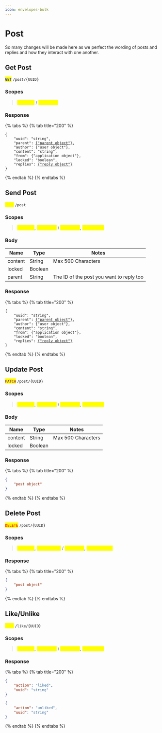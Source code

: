 ```yaml
---
icon: envelopes-bulk
---
```


# Post

So many changes will be made here as we perfect the wording of posts and replies and how they interact with one another.

## Get Post

<mark style="color:blue;">`GET`</mark> `/post/{UUID}`

### Scopes

> <mark style="color:yellow;">`post.get`</mark> / <mark style="color:yellow;">`reply.get`</mark>

### Response

{% tabs %}
{% tab title="200" %}
<pre class="language-json"><code class="lang-json">{
    "uuid": "string",
    "parent": <a data-footnote-ref href="#user-content-fn-1">{"parent object"}</a>,
    "author": {"user object"},
    "content": "string",
    "from": {"application object"},
    "locked": "boolean",
    "replies": <a data-footnote-ref href="#user-content-fn-2">{"reply object"}</a>
}
</code></pre>
{% endtab %}
{% endtabs %}

## Send Post

<mark style="color:yellow;">`POST`</mark> `/post`

### Scopes

> <mark style="color:yellow;">`post.get`</mark>, <mark style="color:yellow;">`post.send`</mark> / <mark style="color:yellow;">`reply.get`</mark>, <mark style="color:yellow;">`reply.post`</mark>

### Body

| Name    | Type    | Notes                                    |
| ------- | ------- | ---------------------------------------- |
| content | String  | Max 500 Characters                       |
| locked  | Boolean |                                          |
| parent  | String  | The ID of the post you want to reply too |

### Response

{% tabs %}
{% tab title="200" %}
<pre class="language-json"><code class="lang-json">{
    "uuid": "string",
    "parent": <a data-footnote-ref href="#user-content-fn-1">{"parent object"}</a>,
    "author": {"user object"},
    "content": "string",
    "from": {"application object"},
    "locked": "boolean",
    "replies": <a data-footnote-ref href="#user-content-fn-2">{"reply object"}</a>
}
</code></pre>
{% endtab %}
{% endtabs %}

## Update Post

<mark style="color:purple;">`PATCH`</mark> `/post/{UUID}`

### Scopes

> <mark style="color:yellow;">`post.get`</mark>, <mark style="color:yellow;">`post.edit`</mark> / <mark style="color:yellow;">`reply.get`</mark>, <mark style="color:yellow;">`reply.edit`</mark>

### Body

| Name    | Type    | Notes              |
| ------- | ------- | ------------------ |
| content | String  | Max 500 Characters |
| locked  | Boolean |                    |

### Response

{% tabs %}
{% tab title="200" %}
```json
{
    "post object"
}
```
{% endtab %}
{% endtabs %}

## Delete Post

<mark style="color:red;">`DELETE`</mark> `/post/{UUID}`

### Scopes

> <mark style="color:yellow;">`post.get`</mark>, <mark style="color:yellow;">`post.delete`</mark> / <mark style="color:yellow;">`reply.get`</mark>, <mark style="color:yellow;">`reply.delete`</mark>

### Response

{% tabs %}
{% tab title="200" %}
```json
{
    "post object"
}
```
{% endtab %}
{% endtabs %}

## Like/Unlike

<mark style="color:yellow;">`POST`</mark> `/like/{UUID}`

### Scopes

> <mark style="color:yellow;">`post.get`</mark>, <mark style="color:yellow;">`post.like`</mark> / <mark style="color:yellow;">`reply.get`</mark>, <mark style="color:yellow;">`reply.like`</mark>

### Response

{% tabs %}
{% tab title="200" %}
```json
{
    "action": "liked",
    "uuid": "string"
}
```

```json
{
    "action": "unliked",
    "uuid": "string"
}
```
{% endtab %}
{% endtabs %}

[^1]: Excludes Replies

[^2]: Exclude Replies and Parent Data
